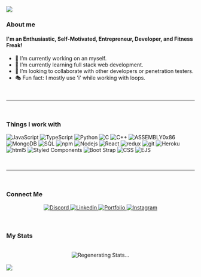 <img src="https://kylewymer.com/wp-content/uploads/2020/08/portfoliogif.gif"/>

<h3>About me</h3>
<h4>I'm an Enthusiastic, Self-Motivated, Entrepreneur, Developer, and Fitness Freak!</h4>

- 🔭 I’m currently working on an myself.
- 🌱 I’m currently learning full stack web development.
- 👯 I’m looking to collaborate with other developers or penetration testers.
- 🎭 Fun fact: I mostly use 'i' while working with loops.
<br/>
<hr/>
<br/>
<h3>Things I work with</h3>
<p>
  <img alt="JavaScript" src="https://img.shields.io/badge/JavaScript-ffffff?style=for-the-badge&logo=javascript&logoColor=F7DF1E" />
  <img alt="TypeScript" src="https://img.shields.io/badge/TypeScript-007ACC?style=for-the-badge&logo=typescript&logoColor=white" />
  <img alt="Python" src="https://img.shields.io/badge/Python-3776AB?style=for-the-badge&logo=python&logoColor=white" />
  <img alt="C" src="https://img.shields.io/badge/C%20Language-00599C?style=for-the-badge&logo=c&logoColor=white" />
  <img alt="C++" src="https://img.shields.io/badge/C%2B%2B-00599C?style=for-the-badge&logo=c%2B%2B&logoColor=white" />
  <img alt="ASSEMBLY0x86" src="https://img.shields.io/badge/Assembly%200x86-%23DD0031.svg?&style=for-the-badge&logo=redis&logoColor=white" />
  <img alt="MongoDB" src="https://img.shields.io/badge/MongoDB-white?style=for-the-badge&logo=mongodb&logoColor=4EA94B" />
  <img alt="SQL" src="https://img.shields.io/badge/SQLite-07405E?style=for-the-badge&logo=sqlite&logoColor=white" />
  <img alt="npm" src="https://img.shields.io/badge/npm-CB3837?style=for-the-badge&logo=npm&logoColor=white" />
  <img alt="Nodejs" src="https://img.shields.io/badge/Node.js-339933?style=for-the-badge&logo=nodedotjs&logoColor=white" />
  <img alt="React" src="https://img.shields.io/badge/React-20232A?style=for-the-badge&logo=react&logoColor=61DAFB" />
  <img alt="redux" src="https://img.shields.io/badge/Redux-593D88?style=for-the-badge&logo=redux&logoColor=white" />
  <img alt="git" src="https://img.shields.io/badge/Git-F05032?style=for-the-badge&logo=git&logoColor=white" />
  <img alt="Heroku" src="https://img.shields.io/badge/Heroku-430098?style=for-the-badge&logo=heroku&logoColor=white" />
  <img alt="html5" src="https://img.shields.io/badge/HTML5-E34F26?style=for-the-badge&logo=html5&logoColor=white" />
  <img alt="Styled Components" src="https://img.shields.io/badge/styled--components-DB7093?style=for-the-badge&logo=styled-components&logoColor=white" />
  <img alt="Boot Strap" src="https://img.shields.io/badge/Bootstrap-563D7C?style=for-the-badge&logo=bootstrap&logoColor=white" />
  <img alt="CSS" src="https://img.shields.io/badge/CSS3-1572B6?style=for-the-badge&logo=css3&logoColor=white" />
  <img alt="EJS" src="https://img.shields.io/badge/EJS-8BC0D0?style=for-the-badge&logo=alpine.js&logoColor=black" />
</p>

<br/>
<hr/>
<br/>
<h3>Connect Me</h3>
<div align="center">
  <a href="https://discordapp.com/users/0xScar#6818/">
    <img alt="Discord" src="https://img.shields.io/badge/Discord-7289DA?style=for-the-badge&logo=discord&logoColor=white" />  
  </a>
  <a href="https://www.linkedin.com/in/arif-shaikh-191669205/">
    <img alt="Linkedin" src="https://img.shields.io/badge/LinkedIn-0077B5?style=for-the-badge&logo=linkedin&logoColor=white" />  
  </a>  
  <a href="https://ar1fshaikh.vercel.app/">
    <img alt="Portfolio" src="https://img.shields.io/badge/website-000000?style=for-the-badge&logo=About.me&logoColor=white" />  
  </a>
  <a href="https://www.instagram.com/ar1fshaikh/">
    <img alt="Instagram" src="https://img.shields.io/badge/Instagram-E4405F?style=for-the-badge&logo=instagram&logoColor=white" />  
  </a>
</div>
<br/>
<br/>
<h3>My Stats</h3>
<br/>
<div style="object-fit:cover;" align="center">
<img alt="Regenerating Stats..."  onerror=(this.style.display="none")   src="https://metrics.lecoq.io/0x7EVEN?template=classic&base.header=0&base.community=0&base.repositories=0&base.metadata=0&isocalendar=1&achievements=1&pagespeed=1&notable=1&followup=1&languages=1&isocalendar.duration=half-year&languages.ignored=html&languages.limit=8&languages.sections=most-used&languages.colors=github&languages.threshold=0%25&languages.indepth=false&languages.categories=markup%2C%20programming&languages.recent.categories=markup%2C%20programming&languages.recent.load=300&languages.recent.days=14&followup.sections=repositories&achievements.threshold=C&achievements.secrets=true&achievements.display=detailed&achievements.limit=0&notable.repositories=false&pagespeed.url=.user.website&pagespeed.detailed=false&pagespeed.screenshot=false&config.timezone=Asia%2FCalcutta">
</div>

<br/>
<img align="center" src="https://visitor-badge.glitch.me/badge?page_id=0x7EVEN">
<br/>


<!--
**0x7EVEN/0x7EVEN** is a ✨ _special_ ✨ repository because its `README.md` (this file) appears on your GitHub profile.
[![Top Langs](https://github-readme-stats.vercel.app/api/top-langs/?username=0x7EVEN&langs_count=10)](https://github.com/0x7EVEN/github-readme-stats)
<img align="center" height="180em" src="https://github-readme-stats.vercel.app/api?username=0x7EVEN&show_icons=true&hide_border=true&&count_private=true&include_all_commits=true" />

Here are some ideas to get you started:

- 🔭 I’m currently working on ...
- 🌱 I’m currently learning ...
- 👯 I’m looking to collaborate on ...
- 🤔 I’m looking for help with ...
- 💬 Ask me about ...
- 📫 How to reach me: ...
- 😄 Pronouns: ...
- ⚡ Fun fact: ...
-->
